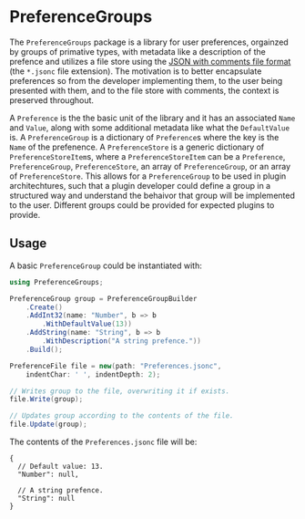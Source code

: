 # PreferenceGroups

The `PreferenceGroups` package is a library for user preferences, orgainzed by groups of primative types, with metadata like a description of the prefence and utilizes a file store using the [JSON with comments file format](https://jsonc.org/) (the `*.jsonc` file extension). The motivation is to better encapsulate preferences so from the developer implementing them, to the user being presented with them, and to the file store with comments, the context is preserved throughout.

A `Preference` is the the basic unit of the library and it has an associated `Name` and `Value`, along with some additional metadata like what the `DefaultValue` is. A `PreferenceGroup` is a dictionary of `Preference`s where the key is the `Name` of the prefenence. A `PreferenceStore` is a generic dictionary of `PreferenceStoreItem`s, where a `PreferenceStoreItem` can be a `Preference`, `PreferenceGroup`, `PreferenceStore`, an array of `PreferenceGroup`, or an array of `PreferenceStore`. This allows for a `PreferenceGroup` to be used in plugin architechtures, such that a plugin developer could define a group in a structured way and understand the behaivor that group will be implemented to the user. Different groups could be provided for expected plugins to provide.

## Usage

A basic `PreferenceGroup` could be instantiated with:

```csharp
using PreferenceGroups;

PreferenceGroup group = PreferenceGroupBuilder
    .Create()
    .AddInt32(name: "Number", b => b
        .WithDefaultValue(13))
    .AddString(name: "String", b => b
        .WithDescription("A string prefence."))
    .Build();

PreferenceFile file = new(path: "Preferences.jsonc",
    indentChar: ' ', indentDepth: 2);

// Writes group to the file, overwriting it if exists.
file.Write(group);

// Updates group according to the contents of the file.
file.Update(group);
```

The contents of the `Preferences.jsonc` file will be:

```jsonc
{
  // Default value: 13.
  "Number": null,

  // A string prefence.
  "String": null
}
```
